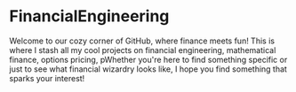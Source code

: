 # FinancialEngineering
Welcome to our cozy corner of GitHub, where finance meets fun! This is where I stash all my cool projects on financial engineering, mathematical finance, options pricing, pWhether you're here to find something specific or just to see what financial wizardry looks like, I hope you find something that sparks your interest!
